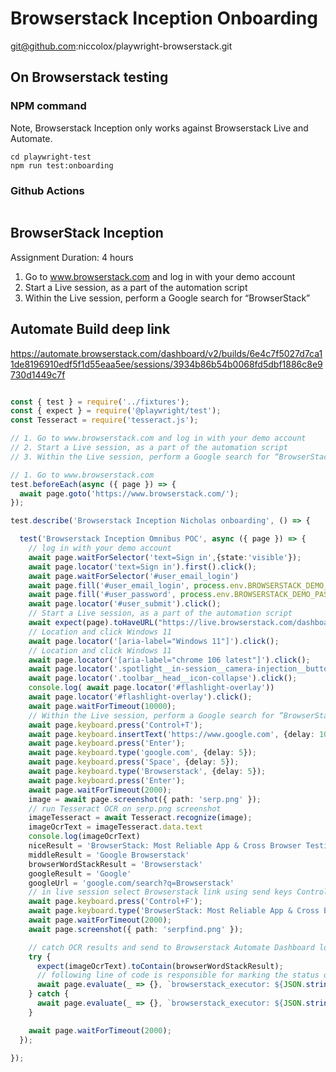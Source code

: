 # Browserstack Inception Onboarding

git@github.com:niccolox/playwright-browserstack.git


## On Browserstack testing

### NPM command

Note, Browserstack Inception only works against Browserstack Live and Automate.

```
cd playwright-test
npm run test:onboarding
```
### Github Actions

```

```

## BrowserStack Inception
Assignment Duration: 4 hours

1. Go to www.browserstack.com and log in with your demo account
2. Start a Live session, as a part of the automation script
3. Within the Live session, perform a Google search for “BrowserStack”

## Automate Build deep link

https://automate.browserstack.com/dashboard/v2/builds/6e4c7f5027d7ca11de8196910edf5f1d55eaa5ee/sessions/3934b86b54b0068fd5dbf1886c8e9730d1449c7f


```typescript

const { test } = require('../fixtures');
const { expect } = require('@playwright/test');
const Tesseract = require('tesseract.js');

// 1. Go to www.browserstack.com and log in with your demo account
// 2. Start a Live session, as a part of the automation script
// 3. Within the Live session, perform a Google search for “BrowserStack”

// 1. Go to www.browserstack.com
test.beforeEach(async ({ page }) => {
  await page.goto('https://www.browserstack.com/');
});

test.describe('Browserstack Inception Nicholas onboarding', () => {

  test('Browserstack Inception Omnibus POC', async ({ page }) => {
    // log in with your demo account
    await page.waitForSelector('text=Sign in',{state:'visible'});
    await page.locator('text=Sign in').first().click();
    await page.waitForSelector('#user_email_login')
    await page.fill('#user_email_login', process.env.BROWSERSTACK_DEMO_EMAIL );
    await page.fill('#user_password', process.env.BROWSERSTACK_DEMO_PASSWORD );
    await page.locator('#user_submit').click();
    // Start a Live session, as a part of the automation script
    await expect(page).toHaveURL("https://live.browserstack.com/dashboard");
    // Location and click Windows 11  
    await page.locator('[aria-label="Windows 11"]').click();
    // Location and click Windows 11
    await page.locator('[aria-label="chrome 106 latest"]').click();
    await page.locator('.spotlight__in-session__camera-injection__button__text').click();
    await page.locator('.toolbar__head__icon-collapse').click();
    console.log( await page.locator('#flashlight-overlay'))
    await page.locator('#flashlight-overlay').click();
    await page.waitForTimeout(10000);
    // Within the Live session, perform a Google search for “BrowserStack”
    await page.keyboard.press('Control+T');
    await page.keyboard.insertText('https://www.google.com', {delay: 100});
    await page.keyboard.press('Enter');
    await page.keyboard.type('google.com', {delay: 5});
    await page.keyboard.press('Space', {delay: 5});
    await page.keyboard.type('Browserstack', {delay: 5});
    await page.keyboard.press('Enter');
    await page.waitForTimeout(2000);
    image = await page.screenshot({ path: 'serp.png' });
    // run Tesseract OCR on serp.png screenshot 
    imageTesseract = await Tesseract.recognize(image);
    imageOcrText = imageTesseract.data.text
    console.log(imageOcrText)
    niceResult = 'BrowserStack: Most Reliable App & Cross Browser Testing'
    middleResult = 'Google Browserstack'
    browserWordStackResult = 'Browserstack'
    googleResult = 'Google'
    googleUrl = 'google.com/search?q=Browserstack'
    // in live session select Browserstack link using send keys Control F
    await page.keyboard.press('Control+F');    
    await page.keyboard.type('BrowserStack: Most Reliable App & Cross Browser Testing', {delay: 5});
    await page.waitForTimeout(2000);    
    await page.screenshot({ path: 'serpfind.png' });

    // catch OCR results and send to Browserstack Automate Dashboard logs
    try {
      expect(imageOcrText).toContain(browserWordStackResult);
      // following line of code is responsible for marking the status of the test on BrowserStack as 'passed'. You can use this code in your after hook after each test
      await page.evaluate(_ => {}, `browserstack_executor: ${JSON.stringify({action: 'setSessionStatus',arguments: {status: 'passed',reason: 'Title matches defined searched term from OCR'}})}`);
    } catch {
      await page.evaluate(_ => {}, `browserstack_executor: ${JSON.stringify({action: 'setSessionStatus',arguments: {status: 'failed',reason: 'Title did not match'}})}`);
    }    

    await page.waitForTimeout(2000);    
  });

});

```